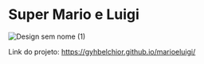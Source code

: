 # Super Mario e Luigi

![Design sem nome (1)](https://github.com/gyhbelchior/marioeluigi/assets/124063494/a4d37232-215b-4ecc-8f51-f1070df0c347)

Link do projeto: https://gyhbelchior.github.io/marioeluigi/



